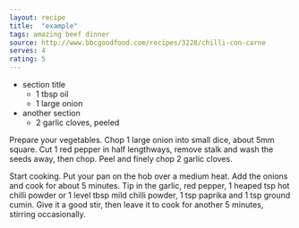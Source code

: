 ```yaml
---
layout: recipe
title:  "example"
tags: amazing beef dinner
source: http://www.bbcgoodfood.com/recipes/3228/chilli-con-carne
serves: 4
rating: 5
---
```

* section title
  * 1 tbsp oil
  * 1 large onion
* another section
  * 2 garlic cloves, peeled


Prepare your vegetables. Chop 1 large onion into small dice, about 5mm square. Cut 1 red pepper in half lengthways, remove stalk and wash the seeds away, then chop. Peel and finely chop 2 garlic cloves.

Start cooking. Put your pan on the hob over a medium heat. Add the onions and cook for about 5 minutes. Tip in the garlic, red pepper, 1 heaped tsp hot chilli powder or 1 level tbsp mild chilli powder, 1 tsp paprika and 1 tsp ground cumin. Give it a good stir, then leave it to cook for another 5 minutes, stirring occasionally.
